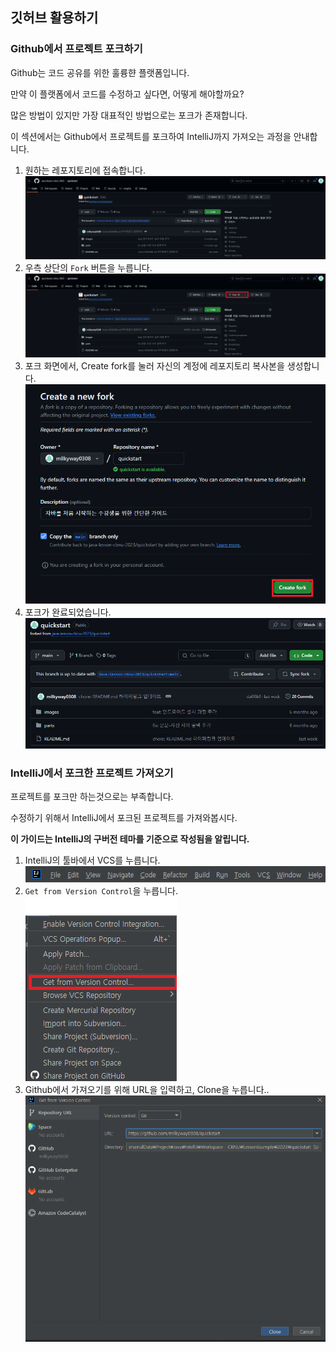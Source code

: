 ## 깃허브 활용하기

### Github에서 프로젝트 포크하기

Github는 코드 공유를 위한 훌륭햔 플랫폼입니다.

만약 이 플랫폼에서 코드를 수정하고 싶다면, 어떻게 해야할까요?

많은 방법이 있지만 가장 대표적인 방법으로는 포크가 존재합니다.

이 섹션에서는 Github에서 프로젝트를 포크하여 IntelliJ까지 가져오는 과정을 안내합니다.

1. 원하는 레포지토리에 접속합니다.<br>
   ![접속 화면](../../../images/04/connect.png)<br>
2. 우측 상단의 `Fork` 버튼을 누릅니다.<br>
   ![포크 버튼](../../../images/04/pre_fork.png)<br>
3. 포크 화면에서, Create fork를 눌러 자신의 계정에 레포지토리 복사본을 생성합니다.<br>
   ![포크 화면](../../../images/04/fork.png)<br>
4. 포크가 완료되었습니다. <br>
   ![포크 완료 화면](../../../images/04/complete_fork.png)<br>

### IntelliJ에서 포크한 프로젝트 가져오기

프로젝트를 포크만 하는것으로는 부족합니다.

수정하기 위해서 IntelliJ에서 포크된 프로젝트를 가져와봅시다.

<b> 이 가이드는 IntelliJ의 구버전 테마를 기준으로 작성됨을 알립니다. </b>

1. IntelliJ의 툴바에서 VCS를 누릅니다. <br>
   ![VCS](../../../images/04/vcs_button.png)<br>
2. `Get from Version Control`을 누릅니다. <br>
   ![Get from Version Control](../../../images/04/version_control.png)<br>
3. Github에서 가져오기를 위해 URL을 입력하고, Clone을 누릅니다.. <br>
   ![URL 입력](../../../images/04/version_control_panel.png)<br>